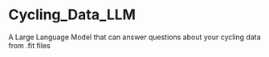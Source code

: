 # Cycling_Data_LLM
A Large Language Model that can answer questions about your cycling data from .fit files
